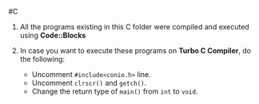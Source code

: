 #C

1. All the programs existing in this C folder were compiled and executed using **Code::Blocks**

2. In case you want to execute these programs on **Turbo C Compiler**, do the following:

	* Uncomment `#include<conio.h>` line.
	* Uncomment `clrscr()` and `getch()`.
	* Change the return type of `main()` from `int` to `void`.

